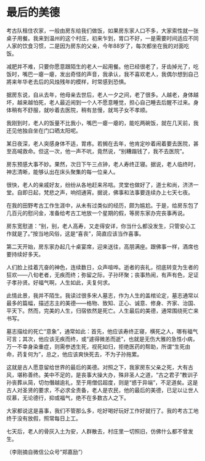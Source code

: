 # 最后的美德

考古队租住农家，一般由房东给我们做饭，如果房东家人口不多，大家索性就一张桌子用餐。我来到温州的这个村庄，初来乍到，胃口不好，一是需要时间适应不同人家的饮食习惯，二是因为房东的父亲，今年88岁了，每次都坐在我的对面吃饭。 

减肥并不难，只要你愿意跟陌生的老人一起用餐。他已经很老了，牙齿掉光了，吃饭时，嘴巴一瘪一瘪，发出奇怪的声音，我承认，我不喜欢老人，我偶尔想到自己將来年华老去后的风烛残年的模样，时常感到恐惧。 

据房东说，自从去年，他母亲去世后，老人一夕之间，老了很多。人越老，身体越坏，越来越怕死，老人最近闹到一个人不愿意睡觉，担心自己睡去后醒不过来。身体稍有不舒服，就吵着去医院，稍有怠慢，就骂子女不孝顺。 

我刚到时，老人的饭量不比我小，嘴巴一瘪一瘪的，能吃两碗饭，就在几天前，我还见他独自坐在门口晒太阳呢。 

某日夜深，老人突感身体不适，胃疼。若搁在去年，他肯定吵着闹着要去医院，甚至高喊救命。但这一次，他一声不吭，竟然说，“别糟蹋钱了，我不去医院”。 

房东预感大事不妙。果然，次日下午三点钟，老人寿终正寝。据说，老人临终时，神志清晰，能够认出在床头聚集的每一位亲人。 

很快，老人的亲戚好友，纷纷从各地赶来吊唁。灵堂也做好了，道士和尚，济济一堂。自即日起，梵悲之声，响彻通宵。据说，佛事和法事要连续办上七天七夜。 

在我的田野考古工作生涯中，从未有过类似的经历，颇为尴尬。于是，给房东包了几百元的慰问金，准备给考古工地放一个星期的假，等房东家办完丧事再说。 

房东宽慰道：“别，别，老人高寿，又走得安详，你当什么都没发生，只管安心工作就是了。”按当地风俗，这是“喜丧”，简直应该当作喜事。 

第二天开始，房东家办起几十桌宴席，迎来送往，高朋满座。跟佛事一样，酒席也要持续好多天。 

人们脸上挂着亢奋的神色，连续数日，众声喧哗。逝者的丧礼，彻底转变为生者的狂欢——八旬老者，无疾而终；弥留之际，子孙环聚；丧事热闹，有声有色，足证子孝孙贤。好福气啊，人生如此，夫复何求。 

此情此景，我并不陌生。我读过很多宋人墓志，作为人生的盖棺论定，墓志通常以最多的篇幅，描述志主的美德——格物、致知、正心、诚意、修身、齐家、治国、平天下。然而，完美的人生，归宿依然是死亡。人生最后的美德，通常围绕死亡来书写。 

墓志描绘的死亡“意象”，通常如此：首先，他应该寿终正寝，横死之人，哪有福气可言；其次，他应该无疾而终，或“遽得微恙而逝”，也就是无伤大雅的急性小病，万一不幸身染重症，则需参透生死，视死如归，拒绝医药的帮助，所谓“生死由命，药复何为”，总之，他应该爽快死去，不为子孙拖累。 

这就是古人愿意留给世界的最后的美德。对照之下，我家房东父亲之死，大有古风，堪称善终。美中不足的，是丧事大操大办，殊非圣人之道，“古之君子”教训子孙丧葬从简，切勿僭越逾礼，至于用僧侣超度，则是“惑于异端”，不足道矣。这是古人对圣贤的要求，不必求全责备，老人是农民，他的最后的美德，已足以让世人叹慕，无论德行，抑或福气，绝不在多数古人之下。 

大家都说这是喜事，我们不管那么多，吃好喝好玩好工作好就行了。我的考古工地终于没有放假，照常每日上工。 

七天后，老人的骨灰入土为安，人群散去，村庄里一切照旧，仿佛什么都不曾发生。 

（李刚摘自微信公众号“郑嘉励”）